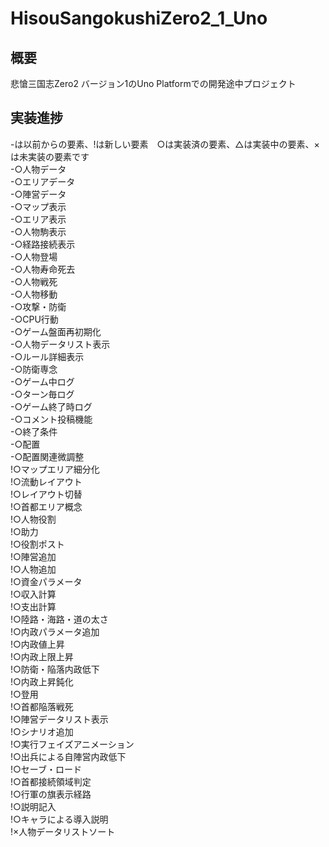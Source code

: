 # HisouSangokushiZero2_1_Uno
## 概要
悲愴三国志Zero2 バージョン1のUno Platformでの開発途中プロジェクト  
## 実装進捗
-は以前からの要素、!は新しい要素　○は実装済の要素、△は実装中の要素、×は未実装の要素です  
-○人物データ  
-○エリアデータ  
-○陣営データ  
-○マップ表示  
-○エリア表示  
-○人物駒表示  
-○経路接続表示  
-○人物登場  
-○人物寿命死去  
-○人物戦死  
-○人物移動  
-○攻撃・防衛  
-○CPU行動  
-○ゲーム盤面再初期化  
-○人物データリスト表示  
-○ルール詳細表示  
-○防衛専念  
-○ゲーム中ログ  
-○ターン毎ログ  
-○ゲーム終了時ログ  
-○コメント投稿機能  
-○終了条件  
-○配置  
-○配置関連微調整   
!○マップエリア細分化  
!○流動レイアウト  
!○レイアウト切替  
!○首都エリア概念  
!○人物役割  
!○助力  
!○役割ポスト  
!○陣営追加  
!○人物追加  
!○資金パラメータ  
!○収入計算  
!○支出計算  
!○陸路・海路・道の太さ  
!○内政パラメータ追加  
!○内政値上昇  
!○内政上限上昇  
!○防衛・陥落内政低下  
!○内政上昇鈍化  
!○登用  
!○首都陥落戦死  
!○陣営データリスト表示  
!○シナリオ追加  
!○実行フェイズアニメーション  
!○出兵による自陣営内政低下  
!○セーブ・ロード  
!○首都接続領域判定  
!○行軍の旗表示経路  
!○説明記入  
!○キャラによる導入説明  
!×人物データリストソート  
